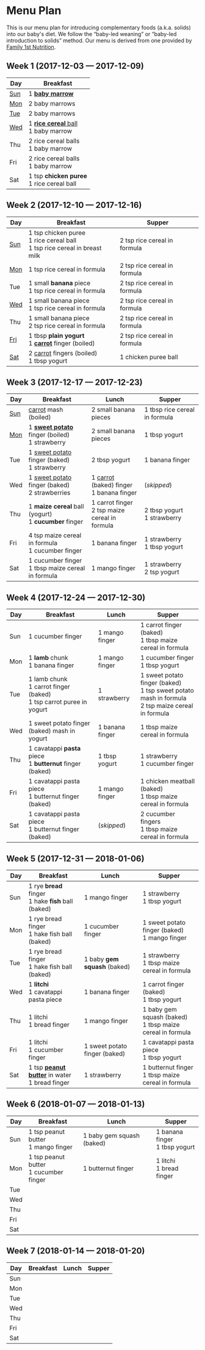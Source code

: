 # Menu Plan

This is our menu plan for introducing complementary foods (a.k.a. solids) into
our baby's diet. We follow the “baby-led weaning” or “baby-led introduction to
solids” method. Our menu is derived from one provided by [Family 1st
Nutrition](https://family1stnutrition.com/).

## Week 1 (2017-12-03 — 2017-12-09)

| Day | Breakfast |
| --- | --------- |
| [Sun](./day/001.md) | 1 [**baby marrow**](./food/baby-marrow.md) |
| [Mon](./day/002.md) | 2 baby marrows |
| [Tue](./day/003.md) | 2 baby marrows |
| [Wed](./day/004.md) | 1 [**rice cereal** ball](./food/cereal-balls.md)<br/>1 baby marrow |
| Thu | 2 rice cereal balls<br/>1 baby marrow |
| Fri | 2 rice cereal balls<br/>1 baby marrow |
| Sat | 1 tsp **chicken puree**<br/>1 rice cereal ball |

## Week 2 (2017-12-10 — 2017-12-16)

| Day | Breakfast | Supper |
| --- | --------- | ------ |
| [Sun](./day/008.md) | 1 tsp chicken puree<br/>1 rice cereal ball<br/>1 tsp rice cereal in breast milk | 2 tsp rice cereal in formula |
| [Mon](./day/009.md) | 1 tsp rice cereal in formula | 2 tsp rice cereal in formula |
| Tue | 1 small **banana** piece<br/>1 tsp rice cereal in formula | 2 tsp rice cereal in formula |
| [Wed](./day/011.md) | 1 small banana piece<br/>1 tsp rice cereal in formula | 2 tsp rice cereal in formula |
| Thu | 1 small banana piece<br/>2 tsp rice cereal in formula | 2 tsp rice cereal in formula |
| [Fri](./day/013.md) | 1 tbsp **plain yogurt**<br/>1 [**carrot**](./food/carrots.md) finger (boiled) | 2 tsp rice cereal in formula |
| [Sat](./day/014.md) | 2 [carrot](./food/carrots.md) fingers (boiled)<br/>1 tbsp yogurt | 1 chicken puree ball |

## Week 3 (2017-12-17 — 2017-12-23)

| Day | Breakfast | Lunch | Supper |
| --- | --------- | ----- | ------ |
| [Sun](./day/015.md) | [carrot](./food/carrots.md) mash (boiled) | 2 small banana pieces | 1 tbsp rice cereal in formula |
| [Mon](./day/016.md) | 1 [**sweet potato**](./food/sweet-potatoes.md) finger (boiled)<br/>1 strawberry | 2 small banana pieces | 1 tbsp yogurt |
| Tue | 1 [sweet potato](./food/sweet-potatoes.md) finger (baked)<br/>1 strawberry | 2 tbsp yogurt | 1 banana finger |
| Wed | 1 [sweet potato](./food/sweet-potatoes.md) finger (baked)<br/>2 strawberries | 1 [carrot](./food/carrots.md) (baked) finger<br/>1 banana finger | (_skipped_) |
| Thu | 1 **maize cereal** ball (yogurt)<br/>1 **cucumber** finger | 1 carrot finger<br/>2 tsp maize cereal in formula | 2 tbsp yogurt<br/>1 strawberry |
| Fri | 4 tsp maize cereal in formula<br/>1 cucumber finger | 1 banana finger | 1 strawberry<br/>1 tbsp yogurt |
| Sat | 1 cucumber finger<br/>1 tbsp maize cereal in formula | 1 mango finger | 1 strawberry<br/>2 tsp yogurt |

## Week 4 (2017-12-24 — 2017-12-30)

| Day | Breakfast | Lunch | Supper |
| --- | --------- | ----- | ------ |
Sun | 1 cucumber finger | 1 mango finger | 1 carrot finger (baked)<br/>1 tbsp maize cereal in formula |
Mon | 1 **lamb** chunk<br/>1 banana finger | 1 mango finger | 1 cucumber finger<br/>1 tbsp yogurt |
Tue | 1 lamb chunk<br/>1 carrot finger (baked)<br/>1 tsp carrot puree in yogurt | 1 strawberry | 1 sweet potato finger (baked)<br/>1 tsp sweet potato mash in formula<br/>2 tsp maize cereal in formula |
Wed | 1 sweet potato finger (baked) mash in yogurt | 1 banana finger | 1 tbsp maize cereal in formula |
Thu | 1 cavatappi **pasta** piece<br/>1 **butternut** finger (baked) | 1 tbsp yogurt | 1 strawberry<br/>1 cucumber finger |
Fri | 1 cavatappi pasta piece<br/>1 butternut finger (baked) | 1 mango finger | 1 chicken meatball (baked)<br/>1 tbsp maize cereal in formula |
Sat | 1 cavatappi pasta piece<br/>1 butternut finger (baked) | (_skipped_) | 2 cucumber fingers<br/>1 tbsp maize cereal in formula |

## Week 5 (2017-12-31 — 2018-01-06)

| Day | Breakfast | Lunch | Supper |
| --- | --------- | ----- | ------ |
| Sun | 1 rye **bread** finger<br/>1 hake **fish** ball (baked) | 1 mango finger | 1 strawberry<br/>1 tbsp yogurt |
| Mon | 1 rye bread finger<br/>1 hake fish ball (baked) | 1 cucumber finger | 1 sweet potato finger (baked)<br/>1 mango finger |
| Tue | 1 rye bread finger<br/>1 hake fish ball (baked) | 1 baby **gem squash** (baked) | 1 strawberry<br/>1 tbsp maize cereal in formula |
| Wed | 1 **litchi**<br/>1 cavatappi pasta piece | 1 banana finger | 1 carrot finger (baked)<br/>1 tbsp yogurt |
| Thu | 1 litchi<br/>1 bread finger | 1 mango finger | 1 baby gem squash (baked)<br/>1 tbsp maize cereal in formula |
| Fri | 1 litchi<br/>1 cucumber finger | 1 sweet potato finger (baked) | 1 cavatappi pasta piece<br/>1 tbsp yogurt |
| Sat | 1 tsp [**peanut butter**](./food/peanut-butter.md) in water<br/>1 bread finger | 1 strawberry | 1 butternut finger<br/>1 tbsp maize cereal in formula |

## Week 6 (2018-01-07 — 2018-01-13)

| Day | Breakfast | Lunch | Supper |
| --- | --------- | ----- | ------ |
| Sun | 1 tsp peanut butter<br/>1 mango finger | 1 baby gem squash (baked) | 1 banana finger<br/>1 tbsp yogurt |
| Mon | 1 tsp peanut butter<br/>1 cucumber finger | 1 butternut finger | 1 litchi<br/>1 bread finger |
| Tue |  |  |  |
| Wed |  |  |  |
| Thu |  |  |  |
| Fri |  |  |  |
| Sat |  |  |  |

## Week 7 (2018-01-14 — 2018-01-20)

| Day | Breakfast | Lunch | Supper |
| --- | --------- | ----- | ------ |
| Sun |  |  |  |
| Mon |  |  |  |
| Tue |  |  |  |
| Wed |  |  |  |
| Thu |  |  |  |
| Fri |  |  |  |
| Sat |  |  |  |
